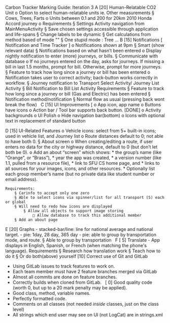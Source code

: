 Carbon Tracker Marking Guide: Iteration 3
A [20] Human-Relatable CO2 Unit
	o Option to select human-relatable units ie. Other measurements
		§ Cows, Trees, Farts
	o Units between 0.1 and 200 for 20km 2010 Honda Accord journey
	o Requirements
		§ Settings Activity navigation from MainMenuActivity
		§ Save chosen settings accessible through application and life-spans
		§ Change labels to be dynamic
		§ Get calculations from method based of mode ""
		§ One stupid mode : Tree …
B [15] Notifications [ Notification and Time Tracker ]
	o Notifications shown at 9pm
		§ Smart (show relevant data)
		§ Notifications based on what hasn’t been entered
	o Display nightly notification to enter (more) journeys, or bills.
		§ Communicate with database
	o If no journeys entered on the day, asks for journeys. 
	If missing a bill in last 1.5 months, prompt for bill.
	Otherwise, prompt for more journeys.
		§ Feature to track how long since a journey or bill has been entered
	o Notification takes user to correct activity; back-button works correctly in workflow.
		§ Journey notification to Transport Select Activity/ Journey List Activity
		§ Bill Notification to Bill List Activity
	Requirements
		§ Feature to track how long since a journey or bill (Gas and Electric) has been entered
		§ Notification method/notification
		§ Normal flow as usual (pressing back wont break the flow)
		 
C [15] UI Improvements [
	o App icon, app name
	o Buttons have icons
	o Action bar / Tool bar supports back button. [DONE]
	o Activity backgrounds
	o UI Polish
	o Hide navigation bar(bottom)
	o Icons with optional text in replacement of standard button
	
D [15] UI-Related Features
	o Vehicle icons: select from 5+ built-in icons; used in vehicle list, and Journey list
	o Route distances default to 0; not able to have both 0.
		§ About screen
	o When creating/editing a route, if user enters no data for the city or highway distance, default to 0 (but don’t let both be 0).
	o Add an about “screen” which shows:
	  * the group’s name (like “Orange”, or “Brass”), 
	  * year the app was created, 
	  * a version number (like 1.1, pulled from a resource file), 
	  * link to SFU CS home page, and 
	  * links to all sources for your images, icons, and other resources. 
	  * Optionally list each group member’s name (but no private data like student number or email address).
	
	Requirements:
		§ Carinfo to accept only one zero
		§ Able to select icons via spinner/list for all transport (5) each or global
		§ Will need to redo how icons are displayed
			§ Allow all objects to support image storing
				□ Allow database to track this additional member
		§ Add an about page
		
E [20] Graphs
	- stacked-bar/line: line for national average and national target.
	- pie: 1day, 28 day, 365 day
	- pie: able to group by transportation mode, and route.
		§ Able to group by transportation
 
F [ 5] Translate
	- App displays in English, Spanish, or French (when matching the phone's language).
	Requirements
		§ Research how translation work
		§ Teach how to do it
		§ Or do both(above) yourself
[10] Correct use of Git and GitLab
   - Using GitLab issues to track features to work on.
   - Each team member must have 2 feature branches merged via GitLab
   - Almost all commits are done on feature branches.
   - Correctly builds when cloned from GitLab.
 
[ 0] Good quality code (worth 0, but up to a 20 mark penalty may be applied).
   - Good class, method, variable names.
   - Perfectly formatted code.
   - Comments on all classes (not needed *inside* classes, just on the class level)
   - All strings which end user may see on UI (not LogCat) are in strings.xml
